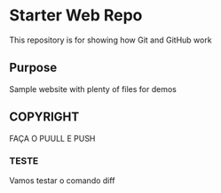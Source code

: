 # Starter Web Repo

This repository is for showing how Git and GitHub work

## Purpose


Sample website with plenty of files for demos

## COPYRIGHT
FAÇA O PUULL E PUSH
### TESTE
Vamos testar o comando diff
